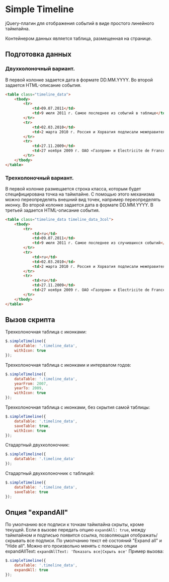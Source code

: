 # Simple Timeline

jQuery-плагин для отображения событий в виде простого линейного таймлайна.

Контейнером данных является таблица, размещенная на странице.

## Подготовка данных

### Двухколоночный вариант.
В первой колонке задается дата в формате DD.MM.YYYY.
Во второй задается HTML-описание события.

```html
<table class="timeline_data">
	<tbody>
		<tr>
			<td>09.07.2011</td>
			<td>9 июля 2011 г. Самое последнее из событий в таблице</td>
		</tr>
		<tr>
			<td>02.03.2010</td>
			<td>2 марта 2010 г. Россия и Хорватия подписали межправительственное соглашение, предусматривающее присоединение Хорватии к проекту «Южный поток». <a href="#">Пресс-релиз</a></td>
		</tr>
		<tr>
			<td>27.11.2009</td>
			<td>27 ноября 2009 г. ОАО «Газпром» и Electricite de France (EDF) подписали Меморандум о взаимопонимании, предусматривающий возможность вхождения EDF в проект строительства морского участка газопровода «Южный поток». <a href="#">Пресс-релиз</a></td>
		</tr>
	</tbody>
</table>
```

### Трехколоночный вариант.
В первой колонке размещается строка класса, которым будет специфицирована точка на таймлайне. С помощью этого механизма можно переопределять внешний вид точек, например переопределять иконку.
Во второй колонке задается дата в формате DD.MM.YYYY.
В третьей задается HTML-описание события.

```html
<table class="timeline_data timeline_data_3col">
	<tbody>
		<tr>
			<td>ru</td>
			<td>09.07.2011</td>
			<td>9 июля 2011 г. Самое последнее из случившихся событий</td>
		</tr>
		<tr>
			<td>ru</td>
			<td>02.03.2010</td>
			<td>2 марта 2010 г. Россия и Хорватия подписали межправительственное соглашение, предусматривающее присоединение Хорватии к проекту «Южный поток». <a href="#">Пресс-релиз</a></td>
		</tr>
		<tr>
			<td>ru</td>
			<td>27.11.2009</td>
			<td>27 ноября 2009 г. ОАО «Газпром» и Electricite de France (EDF) подписали Меморандум о взаимопонимании, предусматривающий возможность вхождения EDF в проект строительства морского участка газопровода «Южный поток». <a href="#">Пресс-релиз</a></td>
		</tr>
	</tbody>
</table>
```

## Вызов скрипта

Трехколоночная таблица с иконками:

```javascript
$.simpleTimeline({
	dataTable: '.timeline_data',
	withIcon: true
});
```

Трехколоночная таблица с иконками и интервалом годов:

```javascript
$.simpleTimeline({
	dataTable: '.timeline_data',
	yearFrom: 2007,
	yearTo: 2009,
	withIcon: true
});
```

Трехколоночная таблица с иконками, без скрытия самой таблицы:

```javascript
$.simpleTimeline({
	dataTable: '.timeline_data',
	saveTable: true,
	withIcon: true
});
```

Стадартный двухколоночник:

```javascript
$.simpleTimeline({
	dataTable: '.timeline_data'
});
```

Стадартный двухколоночник с таблицей:

```javascript
$.simpleTimeline({
	dataTable: '.timeline_data',
	saveTable: true
});
```

## Опция "expandAll"
По умолчанию все подписи к точкам таймлайна скрыты, кроме текущей.
Если в вызове передать опцию ```expandAll: true```, между таймлайном и подписью появится ссылка, позволяющая отображать/скрывать все подписи.
По умолчанию текст её состояний "Expand all" и "Hide all".
Можно его произвольно менять с помощью опции expandAllText: ```expandAllText: 'Показать все|Скрыть все'```
Пример вызова:

```javascript
$.simpleTimeline({
	dataTable: '.timeline_data',
	expandAll: true
});
```